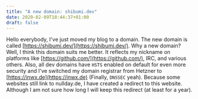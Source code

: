 ```yaml
---
title: "A new domain: shibumi.dev"
date: 2020-02-09T18:44:37+01:00
draft: false
---
```


Hello everybody,
I've just moved my blog to a domain. The new domain is called
[https://shibumi.dev/](https://shibumi.dev/).  Why a new domain? Well, I think
this domain suits me better. It reflects my nickname on platforms like
[https://github.com/](https://github.com/), IRC, and various others. Also, all
dev domains have `HSTS` enabled on default for even more security and I've
switched my domain registrar from Hetzner to
[https://inwx.de](https://inwx.de) (Finally, `DNSSEC` yeah). Because some
websites still link to nullday.de, I have created a redirect to this website.
Although I am not sure how long I will keep this redirect (at least for a
year).
